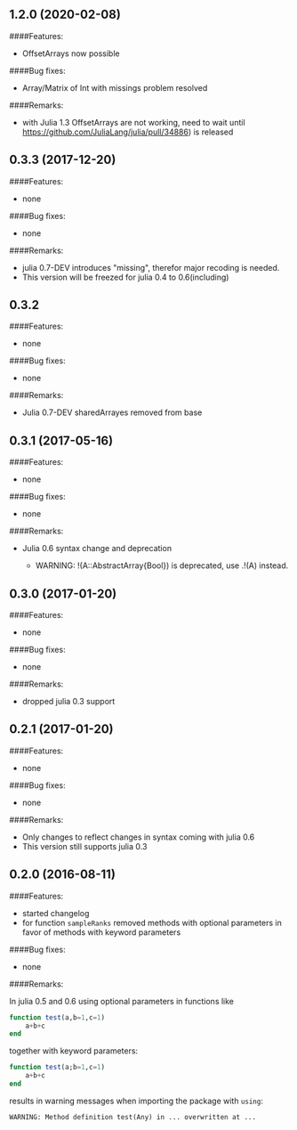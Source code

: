 ## 1.2.0 (2020-02-08)

####Features:

* OffsetArrays now possible
	
####Bug fixes:

* Array/Matrix of Int with missings problem resolved

####Remarks:

  * with Julia 1.3 OffsetArrays are not working, need to wait until https://github.com/JuliaLang/julia/pull/34886) is released

## 0.3.3 (2017-12-20)

####Features:

* none
	
####Bug fixes:

* none

####Remarks:

  * julia 0.7-DEV introduces "missing", therefor major recoding is needed.
  * This version will be freezed for julia 0.4 to 0.6(including)

## 0.3.2

####Features:

* none
	
####Bug fixes:

* none

####Remarks:

  * Julia 0.7-DEV sharedArrayes removed from base

## 0.3.1 (2017-05-16)

####Features:

* none
	
####Bug fixes:

* none

####Remarks:

  * Julia 0.6 syntax change and deprecation
  
    * WARNING: !(A::AbstractArray{Bool}) is deprecated, use .!(A) instead.

## 0.3.0 (2017-01-20)

####Features:

  - none
	
####Bug fixes:

  - none

####Remarks:

  - dropped julia 0.3 support

## 0.2.1 (2017-01-20)

####Features:

  - none
	
####Bug fixes:

  - none

####Remarks:

  - Only changes to reflect changes in syntax coming with julia 0.6
  - This version still supports julia 0.3

## 0.2.0 (2016-08-11)

####Features:

  - started changelog
  - for function `sampleRanks` removed methods with optional parameters in favor of methods with keyword parameters
	
####Bug fixes:

  - none

####Remarks:

In julia 0.5 and 0.6 using optional parameters in functions like

```julia
function test(a,b=1,c=1)
	a+b+c
end


```

together with keyword parameters:

```julia
function test(a;b=1,c=1)
	a+b+c
end


```

results in warning messages when importing the package with `using`:

```
WARNING: Method definition test(Any) in ... overwritten at ...
```
	



